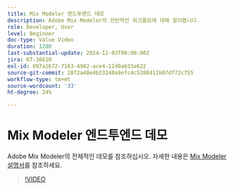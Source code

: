 ```yaml
---
title: Mix Modeler 엔드투엔드 데모
description: Adobe Mix Modeler의 전반적인 워크플로에 대해 알아봅니다.
role: Developer, User
level: Beginner
doc-type: Value Video
duration: 1280
last-substantial-update: 2024-12-03T00:00:00Z
jira: KT-16610
exl-id: 097a1672-7163-4982-ace4-12d0ab33a622
source-git-commit: 28f2a40e4b23240a9efc4c5288412b07df72c755
workflow-type: tm+mt
source-wordcount: '33'
ht-degree: 24%

---
```


# Mix Modeler 엔드투엔드 데모

Adobe Mix Modeler의 전체적인 데모를 참조하십시오. 자세한 내용은 [Mix Modeler 설명서](https://experienceleague.adobe.com/ko/docs/mix-modeler/using/overview)를 참조하세요.

>[!VIDEO](https://video.tv.adobe.com/v/3440801/?learn=on&enablevpops&captions=kor)

